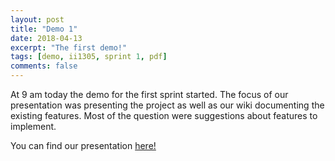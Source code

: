 ```yaml
---
layout: post
title: "Demo 1"
date: 2018-04-13
excerpt: "The first demo!"
tags: [demo, ii1305, sprint 1, pdf]
comments: false
---
```


At 9 am today the demo for the first sprint started. The focus of our presentation was presenting the project as well as 
our wiki documenting the existing features. Most of the question were suggestions about features to implement. 

You can find our presentation [here!](https://team-eight.github.io/assets/pdf/Demo-1.pdf)
